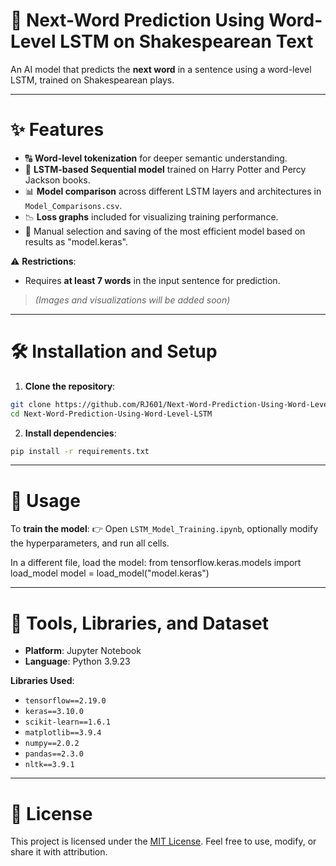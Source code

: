 # 📜 Next-Word Prediction Using Word-Level LSTM on Shakespearean Text

An AI model that predicts the **next word** in a sentence using a word-level LSTM, trained on Shakespearean plays.

---

# ✨ Features

* 🔠 **Word-level tokenization** for deeper semantic understanding.
* 🤖 **LSTM-based Sequential model** trained on Harry Potter and Percy Jackson books.
* 📊 **Model comparison** across different LSTM layers and architectures in `Model_Comparisons.csv`.
* 📉 **Loss graphs** included for visualizing training performance.
* 💾 Manual selection and saving of the most efficient model based on results as "model.keras".

⚠️ **Restrictions**:

* Requires **at least 7 words** in the input sentence for prediction.

> *(Images and visualizations will be added soon)*

---

# 🛠 Installation and Setup

1. **Clone the repository**:

```bash
git clone https://github.com/RJ601/Next-Word-Prediction-Using-Word-Level-LSTM.git
cd Next-Word-Prediction-Using-Word-Level-LSTM
```

2. **Install dependencies**:

```bash
pip install -r requirements.txt
```

---

# 🚀 Usage

To **train the model**:
👉 Open `LSTM_Model_Training.ipynb`, optionally modify the hyperparameters, and run all cells.

In a different file, load the model:
from tensorflow.keras.models import load_model
model = load_model("model.keras")

---

# 🔧 Tools, Libraries, and Dataset

* **Platform**: Jupyter Notebook
* **Language**: Python 3.9.23

**Libraries Used**:

* `tensorflow==2.19.0`
* `keras==3.10.0`
* `scikit-learn==1.6.1`
* `matplotlib==3.9.4`
* `numpy==2.0.2`
* `pandas==2.3.0`
* `nltk==3.9.1`

---

# 📝 License

This project is licensed under the [MIT License](LICENSE). Feel free to use, modify, or share it with attribution.
